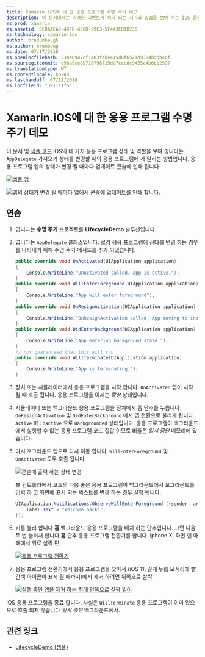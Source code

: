 ```yaml
---
title: Xamarin.iOS에 대 한 응용 프로그램 수명 주기 데모
description: 이 문서에서는 이러한 이벤트가 처리 되는 시기와 방법을 보여 주는 iOS 응용 프로그램의 앱 대리자에서 처리 하는 다양 한 수명 주기 이벤트를 검사 합니다.
ms.prod: xamarin
ms.assetid: 5C8AACA6-49F8-4C6D-99C3-5F443C01B230
ms.technology: xamarin-ios
author: bradumbaugh
ms.author: brumbaug
ms.date: 07/17/2018
ms.openlocfilehash: 53ae6947cf1483fabe415d6f6521d9384bddb46f
ms.sourcegitcommit: e98a9ce8b716796f15de7cec8c9465c4b6bb2997
ms.translationtype: MT
ms.contentlocale: ko-KR
ms.lasthandoff: 07/18/2018
ms.locfileid: "39111175"
---
```

# <a name="application-lifecycle-demo-for-xamarinios"></a>Xamarin.iOS에 대 한 응용 프로그램 수명 주기 데모

이 문서 및 [샘플 코드](https://developer.xamarin.com/samples/monotouch/LifecycleDemo/) iOS의 네 가지 응용 프로그램 상태 및 역할을 보여 줍니다는 `AppDelegate` 가져오기 상태를 변경할 때의 응용 프로그램에 게 알리는 방법입니다. 응용 프로그램 앱의 상태가 변경 될 때마다 업데이트 콘솔에 인쇄 됩니다.

[![](application-lifecycle-demo-images/image3-sml.png "샘플 앱")](application-lifecycle-demo-images/image3.png#lightbox)

[![](application-lifecycle-demo-images/image4.png "앱의 상태가 변경 될 때마다 앱에서 콘솔에 업데이트를 인쇄 합니다.")](application-lifecycle-demo-images/image4.png#lightbox)

## <a name="walkthrough"></a>연습

1. 엽니다는 **수명 주기** 프로젝트를 **LifecycleDemo** 솔루션입니다.
1. 엽니다는 `AppDelegate` 클래스입니다. 로깅 응용 프로그램에 상태를 변경 하는 경우를 나타내기 위해 수명 주기 메서드를 추가 되었습니다.

    ```csharp
    public override void OnActivated(UIApplication application)
    {
        Console.WriteLine("OnActivated called, App is active.");
    }
    public override void WillEnterForeground(UIApplication application)
    {
        Console.WriteLine("App will enter foreground");
    }
    public override void OnResignActivation(UIApplication application)
    {
        Console.WriteLine("OnResignActivation called, App moving to inactive state.");
    }
    public override void DidEnterBackground(UIApplication application)
    {
        Console.WriteLine("App entering background state.");
    }
    // not guaranteed that this will run
    public override void WillTerminate(UIApplication application)
    {
        Console.WriteLine("App is terminating.");
    }
    ```

1. 장치 또는 시뮬레이터에서 응용 프로그램을 시작 합니다. `OnActivated` 앱이 시작 될 때 호출 됩니다. 응용 프로그램을 이제는 _활성_ 상태입니다.
1. 시뮬레이터 또는 백그라운드 응용 프로그램을 장치에서 홈 단추를 누릅니다. `OnResignActivation` 및 `DidEnterBackground` 에서 앱 전환으로 불리게 됩니다 `Active` 하 `Inactive` 으로 `Backgrounded` 상태입니다. 응용 프로그램이 백그라운드에서 실행할 수 없는 응용 프로그램 코드 집합 이므로 비율은 _일시 중단_ 메모리에 있습니다.
1. 다시 포그라운드 앱으로 다시 이동 합니다. `WillEnterForeground` 및 `OnActivated` 모두 호출 됩니다.

    ![](application-lifecycle-demo-images/image4.png "콘솔에 출력 하는 상태 변경")

    뷰 컨트롤러에서 코드의 다음 줄은 응용 프로그램이 백그라운드에서 포그라운드를 입력 하 고 화면에 표시 되는 텍스트를 변경 하는 경우 실행 됩니다.

    ```csharp
    UIApplication.Notifications.ObserveWillEnterForeground ((sender, args) => {
        label.Text = "Welcome back!";
    });
    ```

1. 키를 눌러 합니다 **홈** 백그라운드 응용 프로그램을 배치 하는 단추입니다. 그런 다음 두 번 눌러서 합니다 **홈** 단추 응용 프로그램 전환기를 합니다. Iphone X, 화면 맨 아래에서 위로 살짝 민:

    [![응용 프로그램 전환기](application-lifecycle-demo-images/app-switcher-sml.png "응용 프로그램 전환기")](application-lifecycle-demo-images/app-switcher.png#lightbox)
  
1. 응용 프로그램 전환기에서 응용 프로그램을 찾아서 (iOS 11, 길게 누름 모서리에 빨간색 아이콘이 표시 될 때까지)에서 제거 하려면 위쪽으로 살짝:

    [![실행 중인 앱을 제거 하는 최대 안쪽으로 살짝 밀어](application-lifecycle-demo-images/app-switcher-swipe-sml.png "제거를 실행 중인 응용 프로그램까지 살짝 밀기")](application-lifecycle-demo-images/app-switcher-swipe.png#lightbox)

iOS 응용 프로그램을 종료 합니다. 사실은 `WillTerminate` 응용 프로그램이 이미 있으므로 호출 되지 않습니다 _일시 중단_ 백그라운드에서.

## <a name="related-links"></a>관련 링크

- [LifecycleDemo (샘플)](https://developer.xamarin.com/samples/monotouch/LifecycleDemo/)
